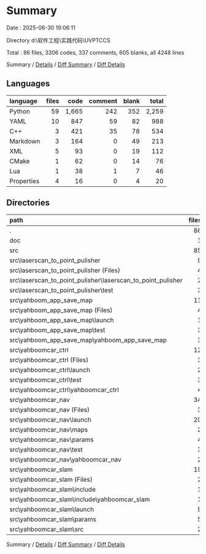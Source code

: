 # Summary

Date : 2025-06-30 19:06:11

Directory d:\\软件工程\\实践代码\\UVPTCCS

Total : 86 files,  3306 codes, 337 comments, 605 blanks, all 4248 lines

Summary / [Details](details.md) / [Diff Summary](diff.md) / [Diff Details](diff-details.md)

## Languages
| language | files | code | comment | blank | total |
| :--- | ---: | ---: | ---: | ---: | ---: |
| Python | 59 | 1,665 | 242 | 352 | 2,259 |
| YAML | 10 | 847 | 59 | 82 | 988 |
| C++ | 3 | 421 | 35 | 78 | 534 |
| Markdown | 3 | 164 | 0 | 49 | 213 |
| XML | 5 | 93 | 0 | 19 | 112 |
| CMake | 1 | 62 | 0 | 14 | 76 |
| Lua | 1 | 38 | 1 | 7 | 46 |
| Properties | 4 | 16 | 0 | 4 | 20 |

## Directories
| path | files | code | comment | blank | total |
| :--- | ---: | ---: | ---: | ---: | ---: |
| . | 86 | 3,306 | 337 | 605 | 4,248 |
| doc | 1 | 1 | 0 | 2 | 3 |
| src | 85 | 3,305 | 337 | 603 | 4,245 |
| src\\laserscan_to_point_pulisher | 9 | 188 | 42 | 53 | 283 |
| src\\laserscan_to_point_pulisher (Files) | 4 | 118 | 0 | 24 | 142 |
| src\\laserscan_to_point_pulisher\\laserscan_to_point_pulisher | 2 | 47 | 3 | 17 | 67 |
| src\\laserscan_to_point_pulisher\\test | 3 | 23 | 39 | 12 | 74 |
| src\\yahboom_app_save_map | 11 | 257 | 41 | 79 | 377 |
| src\\yahboom_app_save_map (Files) | 4 | 136 | 0 | 37 | 173 |
| src\\yahboom_app_save_map\\launch | 1 | 17 | 1 | 5 | 23 |
| src\\yahboom_app_save_map\\test | 3 | 23 | 39 | 12 | 74 |
| src\\yahboom_app_save_map\\yahboom_app_save_map | 3 | 81 | 1 | 25 | 107 |
| src\\yahboomcar_ctrl | 12 | 463 | 80 | 65 | 608 |
| src\\yahboomcar_ctrl (Files) | 3 | 48 | 0 | 7 | 55 |
| src\\yahboomcar_ctrl\\launch | 2 | 18 | 0 | 4 | 22 |
| src\\yahboomcar_ctrl\\test | 3 | 23 | 39 | 12 | 74 |
| src\\yahboomcar_ctrl\\yahboomcar_ctrl | 4 | 374 | 41 | 42 | 457 |
| src\\yahboomcar_nav | 34 | 1,562 | 85 | 229 | 1,876 |
| src\\yahboomcar_nav (Files) | 3 | 53 | 0 | 8 | 61 |
| src\\yahboomcar_nav\\launch | 20 | 657 | 23 | 146 | 826 |
| src\\yahboomcar_nav\\maps | 2 | 14 | 0 | 0 | 14 |
| src\\yahboomcar_nav\\params | 4 | 780 | 19 | 55 | 854 |
| src\\yahboomcar_nav\\test | 3 | 23 | 39 | 12 | 74 |
| src\\yahboomcar_nav\\yahboomcar_nav | 2 | 35 | 4 | 8 | 47 |
| src\\yahboomcar_slam | 19 | 835 | 89 | 177 | 1,101 |
| src\\yahboomcar_slam (Files) | 2 | 87 | 0 | 20 | 107 |
| src\\yahboomcar_slam\\include | 1 | 101 | 2 | 31 | 134 |
| src\\yahboomcar_slam\\include\\yahboomcar_slam | 1 | 101 | 2 | 31 | 134 |
| src\\yahboomcar_slam\\launch | 9 | 236 | 13 | 45 | 294 |
| src\\yahboomcar_slam\\params | 5 | 91 | 41 | 34 | 166 |
| src\\yahboomcar_slam\\src | 2 | 320 | 33 | 47 | 400 |

Summary / [Details](details.md) / [Diff Summary](diff.md) / [Diff Details](diff-details.md)